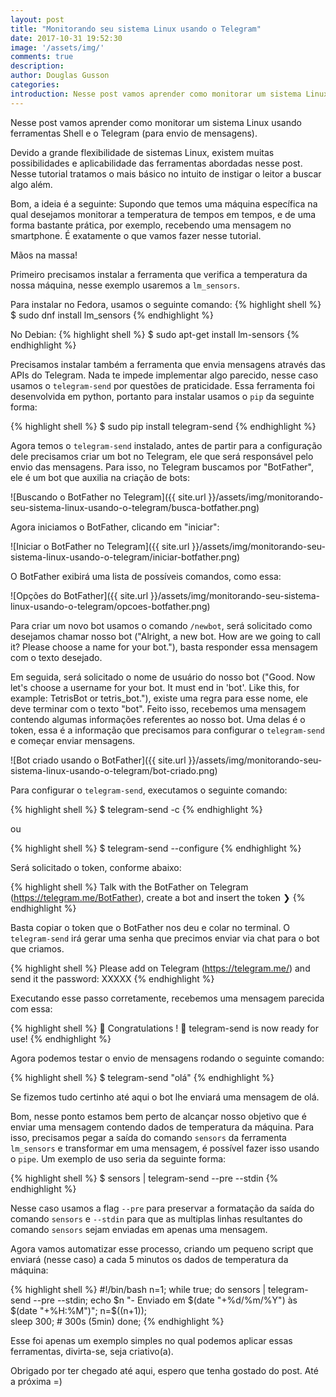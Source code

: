 ```yaml
---
layout: post
title: "Monitorando seu sistema Linux usando o Telegram"
date: 2017-10-31 19:52:30
image: '/assets/img/'
comments: true
description:
author: Douglas Gusson
categories:
introduction: Nesse post vamos aprender como monitorar um sistema Linux usando ferramentas Shell e o Telegram (para envio de mensagens).  
---
```


Nesse post vamos aprender como monitorar um sistema Linux usando ferramentas Shell e o Telegram (para envio de mensagens). 

Devido a grande flexibilidade de sistemas Linux, existem muitas possibilidades e aplicabilidade das ferramentas abordadas nesse post. Nesse tutorial tratamos o mais básico no intuito de instigar o leitor a buscar algo além. 

Bom, a ideia é a seguinte: Supondo que temos uma máquina específica na qual desejamos monitorar a temperatura de tempos em tempos, e de uma forma bastante prática, por exemplo, recebendo uma mensagem no smartphone. É exatamente o que vamos fazer nesse tutorial.

Mãos na massa!

Primeiro precisamos instalar a ferramenta que verifica a temperatura da nossa máquina, nesse exemplo usaremos a `lm_sensors`.

Para instalar no Fedora, usamos o seguinte comando:
{% highlight shell %}
$ sudo dnf install lm_sensors
{% endhighlight %}

No Debian:
{% highlight shell %}
$ sudo apt-get install lm-sensors
{% endhighlight %}

Precisamos instalar também a ferramenta que envia mensagens através das APIs do Telegram. Nada te impede implementar algo parecido, nesse caso usamos o `telegram-send` por questões de praticidade. Essa ferramenta foi desenvolvida em python, portanto para instalar usamos o `pip` da seguinte forma:

{% highlight shell %}
$ sudo pip install telegram-send
{% endhighlight %}

Agora temos o `telegram-send` instalado, antes de partir para a configuração dele precisamos criar um bot no Telegram, ele que será responsável pelo envio das mensagens. Para isso, no Telegram buscamos por "BotFather", ele é um bot que auxilia na criação de bots:

![Buscando o BotFather no Telegram]({{ site.url }}/assets/img/monitorando-seu-sistema-linux-usando-o-telegram/busca-botfather.png)

Agora iniciamos o BotFather, clicando em "iniciar":

![Iniciar o BotFather no Telegram]({{ site.url }}/assets/img/monitorando-seu-sistema-linux-usando-o-telegram/iniciar-botfather.png)

O BotFather exibirá uma lista de possíveis comandos, como essa:

![Opções do BotFather]({{ site.url }}/assets/img/monitorando-seu-sistema-linux-usando-o-telegram/opcoes-botfather.png)

Para criar um novo bot usamos o comando `/newbot`, será solicitado como desejamos chamar nosso bot ("Alright, a new bot. How are we going to call it? Please choose a name for your bot."), basta responder essa mensagem com o texto desejado.

Em seguida, será solicitado o nome de usuário do nosso bot ("Good. Now let's choose a username for your bot. It must end in 'bot'. Like this, for example: TetrisBot or tetris_bot."), existe uma regra para esse nome, ele deve terminar com o texto "bot". Feito isso, recebemos uma mensagem contendo algumas informações referentes ao nosso bot. Uma delas é o token, essa é a informação que precisamos para configurar o `telegram-send` e começar enviar mensagens.

![Bot criado usando o BotFather]({{ site.url }}/assets/img/monitorando-seu-sistema-linux-usando-o-telegram/bot-criado.png)

Para configurar o `telegram-send`, executamos o seguinte comando:

{% highlight shell %}
$ telegram-send -c
{% endhighlight %}

ou 

{% highlight shell %}
$ telegram-send --configure
{% endhighlight %}

Será solicitado o token, conforme abaixo:

{% highlight shell %}
Talk with the BotFather on Telegram (https://telegram.me/BotFather), create a bot and insert the token
❯ 
{% endhighlight %}

Basta copiar o token que o BotFather nos deu e colar no terminal. O `telegram-send` irá gerar uma senha que precimos enviar via chat para o bot que criamos.

{% highlight shell %}
Please add <USERNAMEDOBOT> on Telegram (https://telegram.me/<USERNAMEDOBOT>)
and send it the password: XXXXX
{% endhighlight %}

Executando esse passo corretamente, recebemos uma mensagem parecida com essa:

{% highlight shell %}
🎊 Congratulations <USERNAME>! 🎊
telegram-send is now ready for use!
{% endhighlight %}

Agora podemos testar o envio de mensagens rodando o seguinte comando:

{% highlight shell %}
$ telegram-send "olá"
{% endhighlight %}

Se fizemos tudo certinho até aqui o bot lhe enviará uma mensagem de olá. 

Bom, nesse ponto estamos bem perto de alcançar nosso objetivo que é enviar uma mensagem contendo dados de temperatura da máquina. Para isso, precisamos pegar a saída do comando `sensors` da ferramenta `lm_sensors` e transformar em uma mensagem, é possível fazer isso usando o `pipe`. Um exemplo de uso seria da seguinte forma:

{% highlight shell %}
$ sensors | telegram-send --pre --stdin
{% endhighlight %}

Nesse caso usamos a flag `--pre` para preservar a formatação da saída do comando `sensors` e `--stdin` para que as multiplas linhas resultantes do comando `sensors` sejam enviadas em apenas uma mensagem.

Agora vamos automatizar esse processo, criando um pequeno script que enviará (nesse caso) a cada 5 minutos os dados de temperatura da máquina:

{% highlight shell %}
#!/bin/bash
n=1;
while true; 
do 
	sensors | telegram-send --pre --stdin; 
	echo $n "- Enviado em $(date "+%d/%m/%Y") às $(date "+%H:%M")";
	n=$((n+1)); 	
	sleep 300; # 300s (5min)
done;
{% endhighlight %}

Esse foi apenas um exemplo simples no qual podemos aplicar essas ferramentas, divirta-se, seja criativo(a). 

Obrigado por ter chegado até aqui, espero que tenha gostado do post. Até a próxima =) 

 